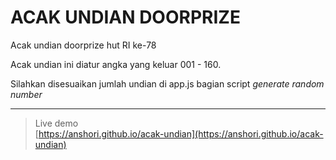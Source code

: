 # ACAK UNDIAN DOORPRIZE
Acak undian doorprize hut RI ke-78

Acak undian ini diatur angka yang keluar 001 - 160.

Silahkan disesuaikan jumlah undian di app.js bagian script _generate random number_

___    

> Live demo   
[https://anshori.github.io/acak-undian](https://anshori.github.io/acak-undian)